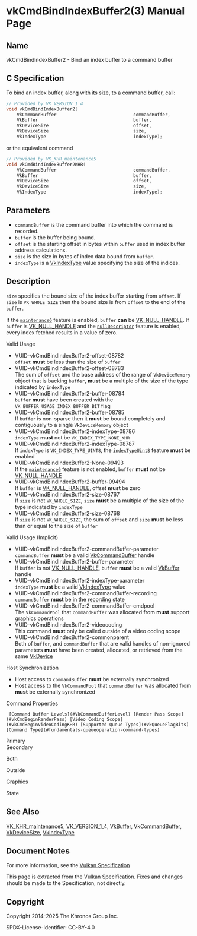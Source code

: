 # vkCmdBindIndexBuffer2(3) Manual Page

## Name

vkCmdBindIndexBuffer2 - Bind an index buffer to a command buffer



## [](#_c_specification)C Specification

To bind an index buffer, along with its size, to a command buffer, call:

```c++
// Provided by VK_VERSION_1_4
void vkCmdBindIndexBuffer2(
    VkCommandBuffer                             commandBuffer,
    VkBuffer                                    buffer,
    VkDeviceSize                                offset,
    VkDeviceSize                                size,
    VkIndexType                                 indexType);
```

or the equivalent command

```c++
// Provided by VK_KHR_maintenance5
void vkCmdBindIndexBuffer2KHR(
    VkCommandBuffer                             commandBuffer,
    VkBuffer                                    buffer,
    VkDeviceSize                                offset,
    VkDeviceSize                                size,
    VkIndexType                                 indexType);
```

## [](#_parameters)Parameters

- `commandBuffer` is the command buffer into which the command is recorded.
- `buffer` is the buffer being bound.
- `offset` is the starting offset in bytes within `buffer` used in index buffer address calculations.
- `size` is the size in bytes of index data bound from `buffer`.
- `indexType` is a [VkIndexType](https://registry.khronos.org/vulkan/specs/latest/man/html/VkIndexType.html) value specifying the size of the indices.

## [](#_description)Description

`size` specifies the bound size of the index buffer starting from `offset`. If `size` is `VK_WHOLE_SIZE` then the bound size is from `offset` to the end of the `buffer`.

If the [`maintenance6`](https://registry.khronos.org/vulkan/specs/latest/html/vkspec.html#features-maintenance6) feature is enabled, `buffer` **can** be [VK\_NULL\_HANDLE](https://registry.khronos.org/vulkan/specs/latest/man/html/VK_NULL_HANDLE.html). If `buffer` is [VK\_NULL\_HANDLE](https://registry.khronos.org/vulkan/specs/latest/man/html/VK_NULL_HANDLE.html) and the [`nullDescriptor`](https://registry.khronos.org/vulkan/specs/latest/html/vkspec.html#features-nullDescriptor) feature is enabled, every index fetched results in a value of zero.

Valid Usage

- [](#VUID-vkCmdBindIndexBuffer2-offset-08782)VUID-vkCmdBindIndexBuffer2-offset-08782  
  `offset` **must** be less than the size of `buffer`
- [](#VUID-vkCmdBindIndexBuffer2-offset-08783)VUID-vkCmdBindIndexBuffer2-offset-08783  
  The sum of `offset` and the base address of the range of `VkDeviceMemory` object that is backing `buffer`, **must** be a multiple of the size of the type indicated by `indexType`
- [](#VUID-vkCmdBindIndexBuffer2-buffer-08784)VUID-vkCmdBindIndexBuffer2-buffer-08784  
  `buffer` **must** have been created with the `VK_BUFFER_USAGE_INDEX_BUFFER_BIT` flag
- [](#VUID-vkCmdBindIndexBuffer2-buffer-08785)VUID-vkCmdBindIndexBuffer2-buffer-08785  
  If `buffer` is non-sparse then it **must** be bound completely and contiguously to a single `VkDeviceMemory` object
- [](#VUID-vkCmdBindIndexBuffer2-indexType-08786)VUID-vkCmdBindIndexBuffer2-indexType-08786  
  `indexType` **must** not be `VK_INDEX_TYPE_NONE_KHR`
- [](#VUID-vkCmdBindIndexBuffer2-indexType-08787)VUID-vkCmdBindIndexBuffer2-indexType-08787  
  If `indexType` is `VK_INDEX_TYPE_UINT8`, the [`indexTypeUint8`](#features-indexTypeUint8) feature **must** be enabled
- [](#VUID-vkCmdBindIndexBuffer2-None-09493)VUID-vkCmdBindIndexBuffer2-None-09493  
  If the [`maintenance6`](#features-maintenance6) feature is not enabled, `buffer` **must** not be [VK\_NULL\_HANDLE](https://registry.khronos.org/vulkan/specs/latest/man/html/VK_NULL_HANDLE.html)
- [](#VUID-vkCmdBindIndexBuffer2-buffer-09494)VUID-vkCmdBindIndexBuffer2-buffer-09494  
  If `buffer` is [VK\_NULL\_HANDLE](https://registry.khronos.org/vulkan/specs/latest/man/html/VK_NULL_HANDLE.html), offset **must** be zero
- [](#VUID-vkCmdBindIndexBuffer2-size-08767)VUID-vkCmdBindIndexBuffer2-size-08767  
  If `size` is not `VK_WHOLE_SIZE`, `size` **must** be a multiple of the size of the type indicated by `indexType`
- [](#VUID-vkCmdBindIndexBuffer2-size-08768)VUID-vkCmdBindIndexBuffer2-size-08768  
  If `size` is not `VK_WHOLE_SIZE`, the sum of `offset` and `size` **must** be less than or equal to the size of `buffer`

Valid Usage (Implicit)

- [](#VUID-vkCmdBindIndexBuffer2-commandBuffer-parameter)VUID-vkCmdBindIndexBuffer2-commandBuffer-parameter  
  `commandBuffer` **must** be a valid [VkCommandBuffer](https://registry.khronos.org/vulkan/specs/latest/man/html/VkCommandBuffer.html) handle
- [](#VUID-vkCmdBindIndexBuffer2-buffer-parameter)VUID-vkCmdBindIndexBuffer2-buffer-parameter  
  If `buffer` is not [VK\_NULL\_HANDLE](https://registry.khronos.org/vulkan/specs/latest/man/html/VK_NULL_HANDLE.html), `buffer` **must** be a valid [VkBuffer](https://registry.khronos.org/vulkan/specs/latest/man/html/VkBuffer.html) handle
- [](#VUID-vkCmdBindIndexBuffer2-indexType-parameter)VUID-vkCmdBindIndexBuffer2-indexType-parameter  
  `indexType` **must** be a valid [VkIndexType](https://registry.khronos.org/vulkan/specs/latest/man/html/VkIndexType.html) value
- [](#VUID-vkCmdBindIndexBuffer2-commandBuffer-recording)VUID-vkCmdBindIndexBuffer2-commandBuffer-recording  
  `commandBuffer` **must** be in the [recording state](#commandbuffers-lifecycle)
- [](#VUID-vkCmdBindIndexBuffer2-commandBuffer-cmdpool)VUID-vkCmdBindIndexBuffer2-commandBuffer-cmdpool  
  The `VkCommandPool` that `commandBuffer` was allocated from **must** support graphics operations
- [](#VUID-vkCmdBindIndexBuffer2-videocoding)VUID-vkCmdBindIndexBuffer2-videocoding  
  This command **must** only be called outside of a video coding scope
- [](#VUID-vkCmdBindIndexBuffer2-commonparent)VUID-vkCmdBindIndexBuffer2-commonparent  
  Both of `buffer`, and `commandBuffer` that are valid handles of non-ignored parameters **must** have been created, allocated, or retrieved from the same [VkDevice](https://registry.khronos.org/vulkan/specs/latest/man/html/VkDevice.html)

Host Synchronization

- Host access to `commandBuffer` **must** be externally synchronized
- Host access to the `VkCommandPool` that `commandBuffer` was allocated from **must** be externally synchronized

Command Properties

     [Command Buffer Levels](#VkCommandBufferLevel) [Render Pass Scope](#vkCmdBeginRenderPass) [Video Coding Scope](#vkCmdBeginVideoCodingKHR) [Supported Queue Types](#VkQueueFlagBits) [Command Type](#fundamentals-queueoperation-command-types)

Primary  
Secondary

Both

Outside

Graphics

State

## [](#_see_also)See Also

[VK\_KHR\_maintenance5](https://registry.khronos.org/vulkan/specs/latest/man/html/VK_KHR_maintenance5.html), [VK\_VERSION\_1\_4](https://registry.khronos.org/vulkan/specs/latest/man/html/VK_VERSION_1_4.html), [VkBuffer](https://registry.khronos.org/vulkan/specs/latest/man/html/VkBuffer.html), [VkCommandBuffer](https://registry.khronos.org/vulkan/specs/latest/man/html/VkCommandBuffer.html), [VkDeviceSize](https://registry.khronos.org/vulkan/specs/latest/man/html/VkDeviceSize.html), [VkIndexType](https://registry.khronos.org/vulkan/specs/latest/man/html/VkIndexType.html)

## [](#_document_notes)Document Notes

For more information, see the [Vulkan Specification](https://registry.khronos.org/vulkan/specs/latest/html/vkspec.html#vkCmdBindIndexBuffer2)

This page is extracted from the Vulkan Specification. Fixes and changes should be made to the Specification, not directly.

## [](#_copyright)Copyright

Copyright 2014-2025 The Khronos Group Inc.

SPDX-License-Identifier: CC-BY-4.0